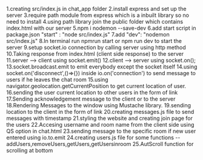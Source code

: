 1.creating src/index.js in chat_app folder
2.install express and set up the server
3.require path module from express which is a inbuilt library so no need to install 
4.using path library join the public folder which contains index.html with our server 
5.npm i nodemon --save-dev
6.add start script in package.json "start" : "node src/index.js"
7.add "dev": "nodemon src/index.js"
8.In terminal run npmrun start or npm run dev to start the server 
9.setup socket.io connection by calling server using http method 
10.Taking response from index.html (client side response) to the server
11.server --> client using socket.emit()
12.client --> server using socket.on(); 
13.socket.broadcast.emit to emit everybody except the socket itself
14.using socket.on('disconnect',()=>{}) inside io.on('connection') to send message to users if he leaves the chat room
15.using navigator.geolocation.getCurrentPosition to get current location of user.
16.sending the user current location to other users in the form of link
17.Sending acknowledgement message to the client or to the server
18.Rendering Messages to the window using Mustache library.
19.sending location to the client in the form of link 
20.creating messages.js file to send messages with timestamp
21.styling the website and creating join page for the users
22.Accesing username and room name from the client side using QS option in chat.html
23.sending message to the specific room if new user entered using io.to.emit
24.creating users.js file for some functions -- addUsers,removeUsers,getUsers,getUsersinroom
25.AutScroll function for scrolling at bottom